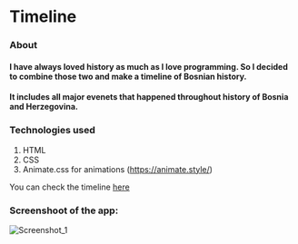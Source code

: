 # Timeline

### About
#### I have always loved history as much as I love programming. So I decided to combine those two and make a timeline of Bosnian history.
#### It includes all major evenets that happened throughout history of Bosnia and Herzegovina.

### Technologies used
1. HTML
2. CSS
3. Animate.css for animations (https://animate.style/)

You can check the timeline [here](https://ahmedskulj00.github.io/Timeline/)

### Screenshoot of the app:
![Screenshot_1](https://user-images.githubusercontent.com/66512187/123325434-4e17ce80-d538-11eb-9a07-501c9cf63391.png)

